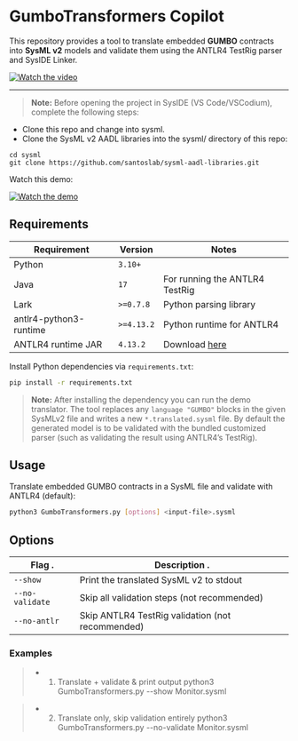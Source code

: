 # GumboTransformers Copilot

This repository provides a tool to translate embedded **GUMBO** contracts into **SysML v2** models and validate them using the ANTLR4 TestRig parser and SysIDE Linker.

[![Watch the video](https://img.youtube.com/vi/_c0D2oJS-ME/0.jpg)](https://youtu.be/_c0D2oJS-ME)

---
> **Note:** 
Before opening the project in SysIDE (VS Code/VSCodium), complete the following steps:

- Clone this repo and change into sysml. 
- Clone the SysML v2 AADL libraries into the sysml/ directory of this repo:

```
cd sysml
git clone https://github.com/santoslab/sysml-aadl-libraries.git
```
Watch this demo:

[![Watch the demo](https://img.youtube.com/vi/l5UzNUD4ZeE/hqdefault.jpg)](https://youtu.be/l5UzNUD4ZeE)

 
## Requirements

| Requirement                 | Version    | Notes                                   |
|-----------------------------|------------|-----------------------------------------|
| Python                      | `3.10+`    |                                         |
| Java                        | `17`       | For running the ANTLR4 TestRig          |
| Lark                        | `>=0.7.8`  | Python parsing library                  |
| antlr4-python3-runtime      | `>=4.13.2` | Python runtime for ANTLR4               |
| ANTLR4 runtime JAR          | `4.13.2`   | Download [here](https://www.antlr.org/download.html) |

Install Python dependencies via `requirements.txt`:

```bash
pip install -r requirements.txt
```

> **Note:** After installing the dependency you can run the demo translator.  The tool
replaces any `language "GUMBO"` blocks in the given SysMLv2 file and writes a new
`*.translated.sysml` file.  By default the generated model is to be validated with the
bundled customized parser (such as validating the result using ANTLR4’s TestRig).

## Usage

Translate embedded GUMBO contracts in a SysML file and validate with ANTLR4 (default):
```bash
python3 GumboTransformers.py [options] <input-file>.sysml
```
## Options

 Flag           . | Description                          .               |
|-----------------|------------------------------------------------------|
| `--show`        | Print the translated SysML v2 to stdout              |
| `--no-validate` | Skip all validation steps (not recommended)          |
| `--no-antlr`    | Skip ANTLR4 TestRig validation (not recommended)     |


### Examples

> - 1) Translate + validate & print output
python3 GumboTransformers.py --show Monitor.sysml

> - 2) Translate only, skip validation entirely
python3 GumboTransformers.py --no-validate Monitor.sysml


